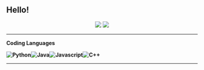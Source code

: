 Hello! 
---

<div align="center">
  <img src="https://github-readme-stats.vercel.app/api?username=owini&show_icons=true&theme=material-palenight"/>
  <img src="https://github-readme-stats.vercel.app/api/top-langs/?username=owini&layout=compact&theme=material-palenight&hide=jupyter%20notebook"/>
</div>

---

<b>Coding Languages<b>

<div style="display:flex">
 <img alt="Python" src="https://img.shields.io/badge/Python-FFD43B?style=for-the-badge&logo=python&logoColor=blue">
 <img alt="Java" src="https://img.shields.io/badge/Java-ED8B00?style=for-the-badge&logo=java&logoColor=white">
 <img alt="Javascript" src="https://img.shields.io/badge/JavaScript-323330?style=for-the-badge&logo=javascript&logoColor=F7DF1E">
 <img alt="C++" src="https://img.shields.io/badge/C%2B%2B-00599C?style=for-the-badge&logo=c%2B%2B&logoColor=white">
</div>

---

